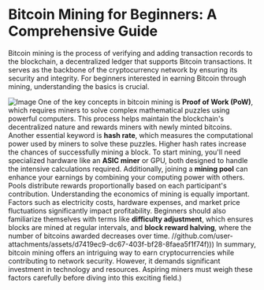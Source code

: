 # Bitcoin Mining for Beginners: A Comprehensive Guide
Bitcoin mining is the process of verifying and adding transaction records to the blockchain, a decentralized ledger that supports Bitcoin transactions. It serves as the backbone of the cryptocurrency network by ensuring its security and integrity. For beginners interested in earning Bitcoin through mining, understanding the basics is crucial.

![Image](https://github.com/user-attachments/assets/d7419ec9-dc67-403f-bf28-8faea5f1f74f)
One of the key concepts in bitcoin mining is **Proof of Work (PoW)**, which requires miners to solve complex mathematical puzzles using powerful computers. This process helps maintain the blockchain's decentralized nature and rewards miners with newly minted bitcoins. Another essential keyword is **hash rate**, which measures the computational power used by miners to solve these puzzles. Higher hash rates increase the chances of successfully mining a block.
To start mining, you'll need specialized hardware like an **ASIC miner** or GPU, both designed to handle the intensive calculations required. Additionally, joining a **mining pool** can enhance your earnings by combining your computing power with others. Pools distribute rewards proportionally based on each participant's contribution.
Understanding the economics of mining is equally important. Factors such as electricity costs, hardware expenses, and market price fluctuations significantly impact profitability. Beginners should also familiarize themselves with terms like **difficulty adjustment**, which ensures blocks are mined at regular intervals, and **block reward halving**, where the number of bitcoins awarded decreases over time.
 //github.com/user-attachments/assets/d7419ec9-dc67-403f-bf28-8faea5f1f74f)))
In summary, bitcoin mining offers an intriguing way to earn cryptocurrencies while contributing to network security. However, it demands significant investment in technology and resources. Aspiring miners must weigh these factors carefully before diving into this exciting field.)
